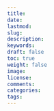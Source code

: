 ```yaml
---
title: 
date: 
lastmod: 
slug: 
description: 
keywords: 
draft: false
toc: true
weight: false
image: 
license: 
comments: 
categories: 
tags:
---
```


